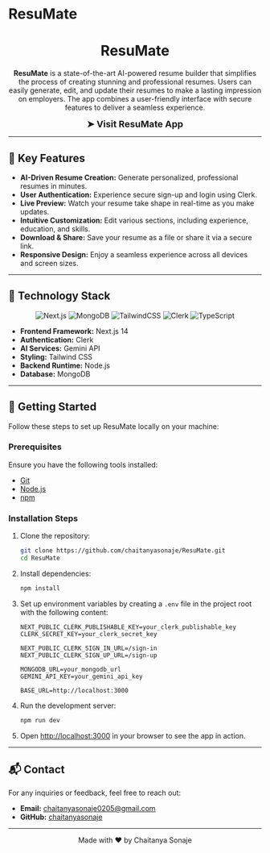 # ResuMate

<h1 align="center">ResuMate</h1>
<p align="center">

</p>

<p align="center">
  <b>ResuMate</b> is a state-of-the-art AI-powered resume builder that simplifies the process of creating stunning and professional resumes. Users can easily generate, edit, and update their resumes to make a lasting impression on employers. The app combines a user-friendly interface with secure features to deliver a seamless experience.
</p>

<p align="center">
  <a href="https://your-app-link.com" target="_blank" style="text-decoration: none; font-size: 18px; font-weight: bold;">
    ➤ Visit ResuMate App
  </a>
</p>

---

## 🌟 Key Features

- **AI-Driven Resume Creation:** Generate personalized, professional resumes in minutes.
- **User Authentication:** Experience secure sign-up and login using Clerk.
- **Live Preview:** Watch your resume take shape in real-time as you make updates.
- **Intuitive Customization:** Edit various sections, including experience, education, and skills.
- **Download & Share:** Save your resume as a file or share it via a secure link.
- **Responsive Design:** Enjoy a seamless experience across all devices and screen sizes.

---

## 🔧 Technology Stack

<p align="center">
  <img src="https://img.shields.io/badge/Next.js-393D72?style=for-the-badge&logo=nextdotjs&logoColor=white" alt="Next.js">
  <img src="https://img.shields.io/badge/MongoDB-1FAD58?style=for-the-badge&logo=mongodb&logoColor=white" alt="MongoDB">
  <img src="https://img.shields.io/badge/TailwindCSS-3FBFF8?style=for-the-badge&logo=tailwindcss&logoColor=white" alt="TailwindCSS">
  <img src="https://img.shields.io/badge/Clerk-7C3AFF?style=for-the-badge&logo=clerk&logoColor=white" alt="Clerk">
  <img src="https://img.shields.io/badge/TypeScript-387CC8?style=for-the-badge&logo=typescript&logoColor=white" alt="TypeScript">
</p>

- **Frontend Framework:** Next.js 14
- **Authentication:** Clerk
- **AI Services:** Gemini API
- **Styling:** Tailwind CSS
- **Backend Runtime:** Node.js
- **Database:** MongoDB

---

## 🚀 Getting Started

Follow these steps to set up ResuMate locally on your machine:

### Prerequisites

Ensure you have the following tools installed:

- [Git](https://git-scm.com/)
- [Node.js](https://nodejs.org/)
- [npm](https://www.npmjs.com/)

### Installation Steps

1. Clone the repository:
   ```bash
   git clone https://github.com/chaitanyasonaje/ResuMate.git
   cd ResuMate
   ```

2. Install dependencies:
   ```bash
   npm install
   ```

3. Set up environment variables by creating a `.env` file in the project root with the following content:
   ```env
   NEXT_PUBLIC_CLERK_PUBLISHABLE_KEY=your_clerk_publishable_key
   CLERK_SECRET_KEY=your_clerk_secret_key

   NEXT_PUBLIC_CLERK_SIGN_IN_URL=/sign-in
   NEXT_PUBLIC_CLERK_SIGN_UP_URL=/sign-up

   MONGODB_URL=your_mongodb_url
   GEMINI_API_KEY=your_gemini_api_key

   BASE_URL=http://localhost:3000
   ```

4. Run the development server:
   ```bash
   npm run dev
   ```

5. Open [http://localhost:3000](http://localhost:3000) in your browser to see the app in action.

---


## 📬 Contact

For any inquiries or feedback, feel free to reach out:

- **Email:** [chaitanyasonaje0205@gmail.com](mailto:chaitanyasonaje0205@gmail.com)
- **GitHub:** [chaitanyasonaje](https://github.com/your-username)

---

<p align="center">Made with ❤️ by Chaitanya Sonaje</p>
